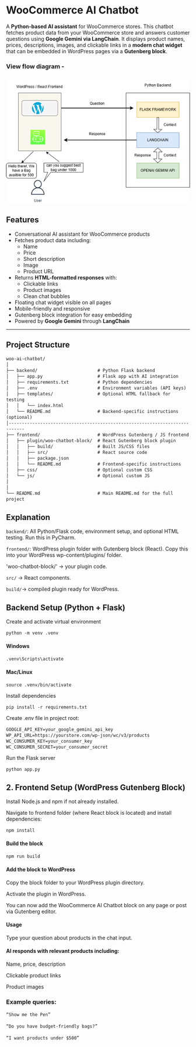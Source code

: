 # WooCommerce AI Chatbot

A **Python-based AI assistant** for WooCommerce stores. This chatbot fetches product data from your WooCommerce store and answers customer questions using **Google Gemini via LangChain**. It displays product names, prices, descriptions, images, and clickable links in a **modern chat widget** that can be embedded in WordPress pages via a **Gutenberg block**.

### View flow diagram - 
![alt text](https://github.com/Manuhd/Generative-AI-Learning-Roadmap/blob/main/projects/woocommercechatbot/woochatbot.drawio%20(1).png)
---

## Features

- Conversational AI assistant for WooCommerce products
- Fetches product data including:
  - Name
  - Price
  - Short description
  - Image
  - Product URL
- Returns **HTML-formatted responses** with:
  - Clickable links
  - Product images
  - Clean chat bubbles
- Floating chat widget visible on all pages
- Mobile-friendly and responsive
- Gutenberg block integration for easy embedding
- Powered by **Google Gemini** through **LangChain**

---

## Project Structure
```
woo-ai-chatbot/
│
├── backend/                       # Python Flask backend
│   ├── app.py                     # Flask app with AI integration
│   ├── requirements.txt           # Python dependencies
│   ├── .env                       # Environment variables (API keys)
│   ├── templates/                 # Optional HTML fallback for testing
│   │   └── index.html
│   └── README.md                  # Backend-specific instructions (optional)
│----------------------------------------------------------------------------
├── frontend/                      # WordPress Gutenberg / JS frontend
│   ├── plugin/woo-chatbot-block/  # React Gutenberg block plugin
│   │   ├── build/                 # Built JS/CSS files
│   │   ├── src/                   # React source code
│   │   ├── package.json
│   │   └── README.md              # Frontend-specific instructions
│   ├── css/                       # Optional custom CSS
│   └── js/                        # Optional custom JS
│
│
└── README.md                      # Main README.md for the full project
```
## Explanation

`backend/`: All Python/Flask code, environment setup, and optional HTML testing. Run this in PyCharm.

`frontend/`: WordPress plugin folder with Gutenberg block (React). Copy this into your WordPress wp-content/plugins/ folder.

'woo-chatbot-block/' → your plugin code.

`src/` → React components.

`build/`→ compiled plugin ready for WordPress.

## Backend Setup (Python + Flask)

Create and activate virtual environment
```
python -m venv .venv
```
#### Windows
```
.venv\Scripts\activate
```
#### Mac/Linux
```
source .venv/bin/activate
```

Install dependencies
```
pip install -r requirements.txt
```

Create .env file in project root:
```
GOOGLE_API_KEY=your_google_gemini_api_key
WP_API_URL=https://yourstore.com/wp-json/wc/v3/products
WC_CONSUMER_KEY=your_consumer_key
WC_CONSUMER_SECRET=your_consumer_secret
```

Run the Flask server
````
python app.py
````
## 2. Frontend Setup (WordPress Gutenberg Block)

Install Node.js and npm if not already installed.

Navigate to frontend folder (where React block is located) and install dependencies:
```
npm install
```

#### Build the block
```
npm run build
```

#### Add the block to WordPress

Copy the block folder to your WordPress plugin directory.

Activate the plugin in WordPress.

You can now add the WooCommerce AI Chatbot block on any page or post via Gutenberg editor.

#### Usage

Type your question about products in the chat input.

#### AI responds with relevant products including:

Name, price, description

Clickable product links

Product images

### Example queries:
```
“Show me the Pen”

“Do you have budget-friendly bags?”

“I want products under $500”
```

